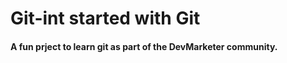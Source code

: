 # Git-int started with Git

#### A fun prject to learn git as part of the **DevMarketer** community.
